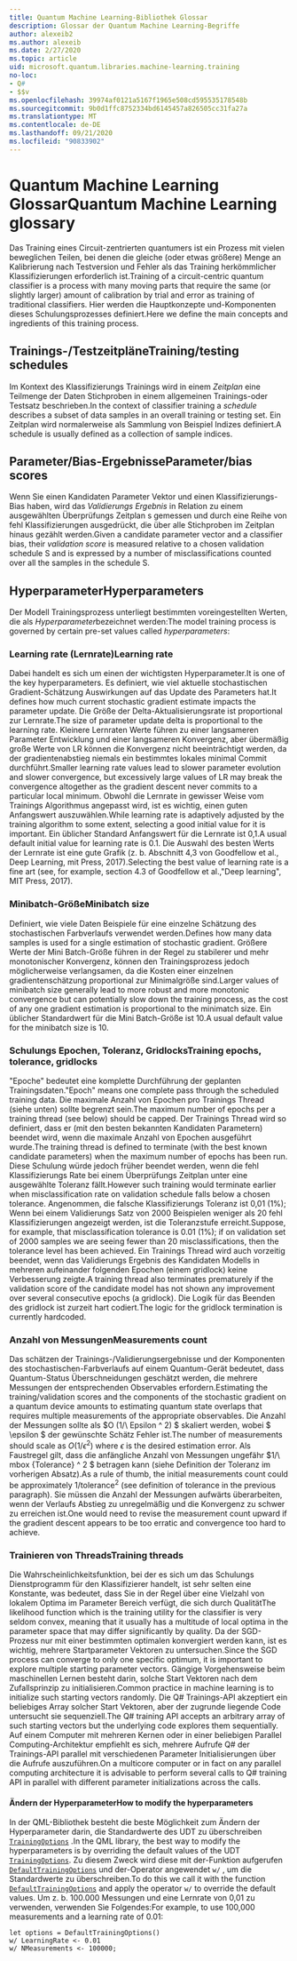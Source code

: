 ```yaml
---
title: Quantum Machine Learning-Bibliothek Glossar
description: Glossar der Quantum Machine Learning-Begriffe
author: alexeib2
ms.author: alexeib
ms.date: 2/27/2020
ms.topic: article
uid: microsoft.quantum.libraries.machine-learning.training
no-loc:
- Q#
- $$v
ms.openlocfilehash: 39974af0121a5167f1965e508cd595535178548b
ms.sourcegitcommit: 9b0d1ffc8752334bd6145457a826505cc31fa27a
ms.translationtype: MT
ms.contentlocale: de-DE
ms.lasthandoff: 09/21/2020
ms.locfileid: "90833902"
---
```

# <a name="quantum-machine-learning-glossary"></a><span data-ttu-id="df4ad-103">Quantum Machine Learning Glossar</span><span class="sxs-lookup"><span data-stu-id="df4ad-103">Quantum Machine Learning glossary</span></span>

<span data-ttu-id="df4ad-104">Das Training eines Circuit-zentrierten quantumers ist ein Prozess mit vielen beweglichen Teilen, bei denen die gleiche (oder etwas größere) Menge an Kalibrierung nach Testversion und Fehler als das Training herkömmlicher Klassifizierungen erforderlich ist.</span><span class="sxs-lookup"><span data-stu-id="df4ad-104">Training of a circuit-centric quantum classifier is a process with many moving parts that require the same (or slightly larger) amount of calibration by trial and error as training of traditional classifiers.</span></span> <span data-ttu-id="df4ad-105">Hier werden die Hauptkonzepte und-Komponenten dieses Schulungsprozesses definiert.</span><span class="sxs-lookup"><span data-stu-id="df4ad-105">Here we define the main concepts and ingredients of this training process.</span></span>

## <a name="trainingtesting-schedules"></a><span data-ttu-id="df4ad-106">Trainings-/Testzeitpläne</span><span class="sxs-lookup"><span data-stu-id="df4ad-106">Training/testing schedules</span></span>

<span data-ttu-id="df4ad-107">Im Kontext des Klassifizierungs Trainings wird in einem *Zeitplan* eine Teilmenge der Daten Stichproben in einem allgemeinen Trainings-oder Testsatz beschrieben.</span><span class="sxs-lookup"><span data-stu-id="df4ad-107">In the context of classifier training a *schedule* describes a subset of data samples in an overall training or testing set.</span></span> <span data-ttu-id="df4ad-108">Ein Zeitplan wird normalerweise als Sammlung von Beispiel Indizes definiert.</span><span class="sxs-lookup"><span data-stu-id="df4ad-108">A schedule is usually defined as a collection of sample indices.</span></span>

## <a name="parameterbias-scores"></a><span data-ttu-id="df4ad-109">Parameter/Bias-Ergebnisse</span><span class="sxs-lookup"><span data-stu-id="df4ad-109">Parameter/bias scores</span></span>

<span data-ttu-id="df4ad-110">Wenn Sie einen Kandidaten Parameter Vektor und einen Klassifizierungs-Bias haben, wird das *Validierungs Ergebnis* in Relation zu einem ausgewählten Überprüfungs Zeitplan s gemessen und durch eine Reihe von fehl Klassifizierungen ausgedrückt, die über alle Stichproben im Zeitplan hinaus gezählt werden.</span><span class="sxs-lookup"><span data-stu-id="df4ad-110">Given a candidate parameter vector and a classifier bias, their *validation score* is measured relative to a chosen validation schedule S and is expressed by a number of misclassifications counted over all the samples in the schedule S.</span></span>

## <a name="hyperparameters"></a><span data-ttu-id="df4ad-111">Hyperparameter</span><span class="sxs-lookup"><span data-stu-id="df4ad-111">Hyperparameters</span></span>

<span data-ttu-id="df4ad-112">Der Modell Trainingsprozess unterliegt bestimmten voreingestellten Werten, die als *Hyperparameter*bezeichnet werden:</span><span class="sxs-lookup"><span data-stu-id="df4ad-112">The model training process is governed by certain pre-set values called *hyperparameters*:</span></span>

### <a name="learning-rate"></a><span data-ttu-id="df4ad-113">Learning rate (Lernrate)</span><span class="sxs-lookup"><span data-stu-id="df4ad-113">Learning rate</span></span>

<span data-ttu-id="df4ad-114">Dabei handelt es sich um einen der wichtigsten Hyperparameter.</span><span class="sxs-lookup"><span data-stu-id="df4ad-114">It is one of the key hyperparameters.</span></span> <span data-ttu-id="df4ad-115">Es definiert, wie viel aktuelle stochastischen Gradient-Schätzung Auswirkungen auf das Update des Parameters hat.</span><span class="sxs-lookup"><span data-stu-id="df4ad-115">It defines how much current stochastic gradient estimate impacts the parameter update.</span></span> <span data-ttu-id="df4ad-116">Die Größe der Delta-Aktualisierungsrate ist proportional zur Lernrate.</span><span class="sxs-lookup"><span data-stu-id="df4ad-116">The size of parameter update delta is proportional to the learning rate.</span></span> <span data-ttu-id="df4ad-117">Kleinere Lernraten Werte führen zu einer langsameren Parameter Entwicklung und einer langsameren Konvergenz, aber übermäßig große Werte von LR können die Konvergenz nicht beeinträchtigt werden, da der gradientenabstieg niemals ein bestimmtes lokales minimal Commit durchführt.</span><span class="sxs-lookup"><span data-stu-id="df4ad-117">Smaller learning rate values lead to slower parameter evolution and slower convergence, but excessively large values of LR may break the convergence altogether as the gradient descent never commits to a particular local minimum.</span></span> <span data-ttu-id="df4ad-118">Obwohl die Lernrate in gewisser Weise vom Trainings Algorithmus angepasst wird, ist es wichtig, einen guten Anfangswert auszuwählen.</span><span class="sxs-lookup"><span data-stu-id="df4ad-118">While learning rate is adaptively adjusted by the training algorithm to some extent, selecting a good initial value for it is important.</span></span> <span data-ttu-id="df4ad-119">Ein üblicher Standard Anfangswert für die Lernrate ist 0,1.</span><span class="sxs-lookup"><span data-stu-id="df4ad-119">A usual default initial value for learning rate is 0.1.</span></span> <span data-ttu-id="df4ad-120">Die Auswahl des besten Werts der Lernrate ist eine gute Grafik (z. b. Abschnitt 4,3 von Goodfellow et al., Deep Learning, mit Press, 2017).</span><span class="sxs-lookup"><span data-stu-id="df4ad-120">Selecting the best value of learning rate is a fine art (see, for example, section 4.3 of Goodfellow et al.,"Deep learning", MIT Press, 2017).</span></span>

### <a name="minibatch-size"></a><span data-ttu-id="df4ad-121">Minibatch-Größe</span><span class="sxs-lookup"><span data-stu-id="df4ad-121">Minibatch size</span></span>

<span data-ttu-id="df4ad-122">Definiert, wie viele Daten Beispiele für eine einzelne Schätzung des stochastischen Farbverlaufs verwendet werden.</span><span class="sxs-lookup"><span data-stu-id="df4ad-122">Defines how many data samples is used for a single estimation of stochastic gradient.</span></span> <span data-ttu-id="df4ad-123">Größere Werte der Mini Batch-Größe führen in der Regel zu stabilerer und mehr monotonischer Konvergenz, können den Trainingsprozess jedoch möglicherweise verlangsamen, da die Kosten einer einzelnen gradientenschätzung proportional zur Minimalgröße sind.</span><span class="sxs-lookup"><span data-stu-id="df4ad-123">Larger values of minibatch size generally lead to more robust and more monotonic convergence but can potentially slow down the training process, as the cost of any one gradient estimation is proportional to the minimatch size.</span></span> <span data-ttu-id="df4ad-124">Ein üblicher Standardwert für die Mini Batch-Größe ist 10.</span><span class="sxs-lookup"><span data-stu-id="df4ad-124">A usual default value for the minibatch size is 10.</span></span>

### <a name="training-epochs-tolerance-gridlocks"></a><span data-ttu-id="df4ad-125">Schulungs Epochen, Toleranz, Gridlocks</span><span class="sxs-lookup"><span data-stu-id="df4ad-125">Training epochs, tolerance, gridlocks</span></span>

<span data-ttu-id="df4ad-126">"Epoche" bedeutet eine komplette Durchführung der geplanten Trainingsdaten.</span><span class="sxs-lookup"><span data-stu-id="df4ad-126">"Epoch" means one complete pass through the scheduled training data.</span></span>
<span data-ttu-id="df4ad-127">Die maximale Anzahl von Epochen pro Trainings Thread (siehe unten) sollte begrenzt sein.</span><span class="sxs-lookup"><span data-stu-id="df4ad-127">The maximum number of epochs per a training thread (see below) should be capped.</span></span> <span data-ttu-id="df4ad-128">Der Trainings Thread wird so definiert, dass er (mit den besten bekannten Kandidaten Parametern) beendet wird, wenn die maximale Anzahl von Epochen ausgeführt wurde.</span><span class="sxs-lookup"><span data-stu-id="df4ad-128">The training thread is defined to terminate (with the best known candidate parameters) when the maximum number of epochs has been run.</span></span> <span data-ttu-id="df4ad-129">Diese Schulung würde jedoch früher beendet werden, wenn die fehl Klassifizierungs Rate bei einem Überprüfungs Zeitplan unter eine ausgewählte Toleranz fällt.</span><span class="sxs-lookup"><span data-stu-id="df4ad-129">However such training would terminate earlier when misclassification rate on validation schedule falls below a chosen tolerance.</span></span> <span data-ttu-id="df4ad-130">Angenommen, die falsche Klassifizierungs Toleranz ist 0,01 (1%); Wenn bei einem Validierungs Satz von 2000 Beispielen weniger als 20 fehl Klassifizierungen angezeigt werden, ist die Toleranzstufe erreicht.</span><span class="sxs-lookup"><span data-stu-id="df4ad-130">Suppose, for example, that misclassification tolerance is 0.01 (1%); if on validation set of 2000 samples we are seeing fewer than 20 misclassifications, then the tolerance level has been achieved.</span></span> <span data-ttu-id="df4ad-131">Ein Trainings Thread wird auch vorzeitig beendet, wenn das Validierungs Ergebnis des Kandidaten Modells in mehreren aufeinander folgenden Epochen (einem gridlock) keine Verbesserung zeigte.</span><span class="sxs-lookup"><span data-stu-id="df4ad-131">A training thread also terminates prematurely if the validation score of the candidate model has not shown any improvement over several consecutive epochs (a gridlock).</span></span> <span data-ttu-id="df4ad-132">Die Logik für das Beenden des gridlock ist zurzeit hart codiert.</span><span class="sxs-lookup"><span data-stu-id="df4ad-132">The logic for the gridlock termination is currently hardcoded.</span></span>

### <a name="measurements-count"></a><span data-ttu-id="df4ad-133">Anzahl von Messungen</span><span class="sxs-lookup"><span data-stu-id="df4ad-133">Measurements count</span></span>

<span data-ttu-id="df4ad-134">Das schätzen der Trainings-/Validierungsergebnisse und der Komponenten des stochastischen-Farbverlaufs auf einem Quantum-Gerät bedeutet, dass Quantum-Status Überschneidungen geschätzt werden, die mehrere Messungen der entsprechenden Observables erfordern.</span><span class="sxs-lookup"><span data-stu-id="df4ad-134">Estimating the training/validation scores and the components of the stochastic gradient on a quantum device amounts to estimating quantum state overlaps that requires multiple measurements of the appropriate observables.</span></span> <span data-ttu-id="df4ad-135">Die Anzahl der Messungen sollte als $O (1/\ Epsilon ^ 2) $ skaliert werden, wobei $ \epsilon $ der gewünschte Schätz Fehler ist.</span><span class="sxs-lookup"><span data-stu-id="df4ad-135">The number of measurements should scale as $O(1/\epsilon^2)$ where $\epsilon$ is the desired estimation error.</span></span>
<span data-ttu-id="df4ad-136">Als Faustregel gilt, dass die anfängliche Anzahl von Messungen ungefähr $1/\ mbox {Tolerance} ^ 2 $ betragen kann (siehe Definition der Toleranz im vorherigen Absatz).</span><span class="sxs-lookup"><span data-stu-id="df4ad-136">As a rule of thumb, the initial measurements count could be approximately $1/\mbox{tolerance}^2$ (see definition of tolerance in the previous paragraph).</span></span> <span data-ttu-id="df4ad-137">Sie müssen die Anzahl der Messungen aufwärts überarbeiten, wenn der Verlaufs Abstieg zu unregelmäßig und die Konvergenz zu schwer zu erreichen ist.</span><span class="sxs-lookup"><span data-stu-id="df4ad-137">One would need to revise the measurement count upward if the gradient descent appears to be too erratic and convergence too hard to achieve.</span></span>

### <a name="training-threads"></a><span data-ttu-id="df4ad-138">Trainieren von Threads</span><span class="sxs-lookup"><span data-stu-id="df4ad-138">Training threads</span></span>

<span data-ttu-id="df4ad-139">Die Wahrscheinlichkeitsfunktion, bei der es sich um das Schulungs Dienstprogramm für den Klassifizierer handelt, ist sehr selten eine Konstante, was bedeutet, dass Sie in der Regel über eine Vielzahl von lokalem Optima im Parameter Bereich verfügt, die sich durch Qualität</span><span class="sxs-lookup"><span data-stu-id="df4ad-139">The likelihood function which is the training utility for the classifier is very seldom convex, meaning that it usually has a multitude of local optima in the parameter space that may differ significantly by quality.</span></span> <span data-ttu-id="df4ad-140">Da der SGD-Prozess nur mit einer bestimmten optimalen konvergiert werden kann, ist es wichtig, mehrere Startparameter Vektoren zu untersuchen.</span><span class="sxs-lookup"><span data-stu-id="df4ad-140">Since the SGD process can converge to only one specific optimum, it is important to explore multiple starting parameter vectors.</span></span> <span data-ttu-id="df4ad-141">Gängige Vorgehensweise beim maschinellen Lernen besteht darin, solche Start Vektoren nach dem Zufallsprinzip zu initialisieren.</span><span class="sxs-lookup"><span data-stu-id="df4ad-141">Common practice in machine learning is to initialize such starting vectors randomly.</span></span> <span data-ttu-id="df4ad-142">Die Q# Trainings-API akzeptiert ein beliebiges Array solcher Start Vektoren, aber der zugrunde liegende Code untersucht sie sequenziell.</span><span class="sxs-lookup"><span data-stu-id="df4ad-142">The Q# training API accepts an arbitrary array of such starting vectors but the underlying code explores them sequentially.</span></span> <span data-ttu-id="df4ad-143">Auf einem Computer mit mehreren Kernen oder in einer beliebigen Parallel Computing-Architektur empfiehlt es sich, mehrere Aufrufe Q# der Trainings-API parallel mit verschiedenen Parameter Initialisierungen über die Aufrufe auszuführen.</span><span class="sxs-lookup"><span data-stu-id="df4ad-143">On a multicore computer or in fact on any parallel computing architecture it is advisable to perform several calls to Q# training API in parallel with different parameter initializations across the calls.</span></span>

#### <a name="how-to-modify-the-hyperparameters"></a><span data-ttu-id="df4ad-144">Ändern der Hyperparameter</span><span class="sxs-lookup"><span data-stu-id="df4ad-144">How to modify the hyperparameters</span></span>

<span data-ttu-id="df4ad-145">In der QML-Bibliothek besteht die beste Möglichkeit zum Ändern der Hyperparameter darin, die Standardwerte des UDT zu überschreiben [`TrainingOptions`](xref:microsoft.quantum.machinelearning.trainingoptions) .</span><span class="sxs-lookup"><span data-stu-id="df4ad-145">In the QML library, the best way to modify the hyperparameters is by overriding the default values of the UDT [`TrainingOptions`](xref:microsoft.quantum.machinelearning.trainingoptions).</span></span> <span data-ttu-id="df4ad-146">Zu diesem Zweck wird diese mit der-Funktion aufgerufen [`DefaultTrainingOptions`](xref:microsoft.quantum.machinelearning.defaulttrainingoptions) und der-Operator angewendet `w/` , um die Standardwerte zu überschreiben.</span><span class="sxs-lookup"><span data-stu-id="df4ad-146">To do this we call it with the function [`DefaultTrainingOptions`](xref:microsoft.quantum.machinelearning.defaulttrainingoptions) and apply the operator `w/` to override the default values.</span></span> <span data-ttu-id="df4ad-147">Um z. b. 100.000 Messungen und eine Lernrate von 0,01 zu verwenden, verwenden Sie Folgendes:</span><span class="sxs-lookup"><span data-stu-id="df4ad-147">For example, to use 100,000 measurements and a learning rate of 0.01:</span></span>
 ```qsharp
let options = DefaultTrainingOptions()
w/ LearningRate <- 0.01
w/ NMeasurements <- 100000;
 ```
